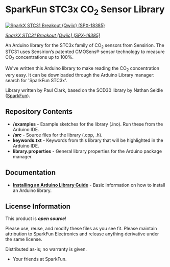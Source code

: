 # SparkFun STC3x CO<sub>2</sub> Sensor Library

[![SparkX STC31 Breakout (Qwiic) (SPX-18385)](https://cdn.sparkfun.com//assets/parts/1/7/7/9/5/18385-STC31_Breakout-01.jpg)](https://www.sparkfun.com/products/18385)

[*SparkX STC31 Breakout (Qwiic) (SPX-18385)*](https://www.sparkfun.com/products/18385)

An Arduino library for the STC3x family of CO<sub>2</sub> sensors from Sensirion. The STC31 uses Sensirion’s patented CMOSens® sensor technology to measure CO<sub>2</sub> concentrations up to 100%.

We've written this Arduino library to make reading the CO<sub>2</sub> concentration very easy. It can be downloaded through the Arduino Library manager: search for 'SparkFun STC3x'.

Library written by Paul Clark, based on the SCD30 library by Nathan Seidle ([SparkFun](http://www.sparkfun.com)).

Repository Contents
-------------------

* **/examples** - Example sketches for the library (.ino). Run these from the Arduino IDE.
* **/src** - Source files for the library (.cpp, .h).
* **keywords.txt** - Keywords from this library that will be highlighted in the Arduino IDE.
* **library.properties** - General library properties for the Arduino package manager.

Documentation
--------------

* **[Installing an Arduino Library Guide](https://learn.sparkfun.com/tutorials/installing-an-arduino-library)** - Basic information on how to install an Arduino library.

License Information
-------------------

This product is _**open source**_!

Please use, reuse, and modify these files as you see fit. Please maintain attribution to SparkFun Electronics and release anything derivative under the same license.

Distributed as-is; no warranty is given.

- Your friends at SparkFun.
